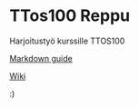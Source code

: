 # TTos100 Reppu
Harjoitustyö kurssille TTOS100

[Markdown guide](https://guides.github.com/features/mastering-markdown/)

[Wiki](https://github.com/K5693/TTos100-Reppu/wiki)

:)